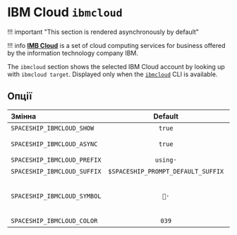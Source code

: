 # IBM Cloud `ibmcloud`

!!! important "This section is rendered asynchronously by default"

!!! info
    [**IMB Cloud**](https://www.ibm.com/cloud) is a set of cloud computing services for business offered by the information technology company IBM.

The `ibmcloud` section shows the selected IBM Cloud account by looking up with `ibmcloud target`. Displayed only when the [`ibmcloud`](https://www.ibm.com/cloud/cli) CLI is available.

## Опції

| Змінна                      |              Default               | Meaning                             |
|:--------------------------- |:----------------------------------:|:----------------------------------- |
| `SPACESHIP_IBMCLOUD_SHOW`   |               `true`               | Show section                        |
| `SPACESHIP_IBMCLOUD_ASYNC`  |               `true`               | Render section asynchronously       |
| `SPACESHIP_IBMCLOUD_PREFIX` |              `using·`              | Section's prefix                    |
| `SPACESHIP_IBMCLOUD_SUFFIX` | `$SPACESHIP_PROMPT_DEFAULT_SUFFIX` | Section's suffix                    |
| `SPACESHIP_IBMCLOUD_SYMBOL` |                `👔·`                | Symbol displayed before the section |
| `SPACESHIP_IBMCLOUD_COLOR`  |               `039`                | Section's color                     |
